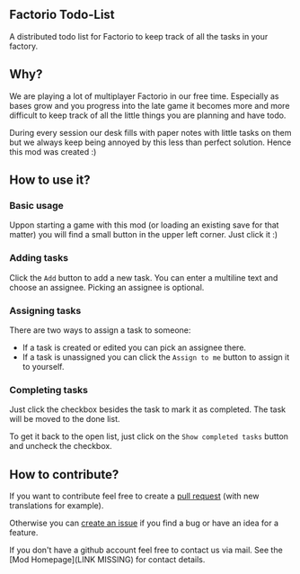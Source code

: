 Factorio Todo-List
------------------

A distributed todo list for Factorio to keep track of all the tasks in your factory.

## Why?

We are playing a lot of multiplayer Factorio in our free time.
Especially as bases grow and you progress into the late game it becomes more and more
difficult to keep track of all the little things you are planning and have todo.

During every session our desk fills with paper notes with little tasks on them but we
always keep being annoyed by this less than perfect solution. Hence this mod was created :)

## How to use it?

### Basic usage

Uppon starting a game with this mod (or loading an existing save for that matter) you will
find a small button in the upper left corner. Just click it :)

### Adding tasks

Click the `Add` button to add a new task.
You can enter a multiline text and choose an assignee. Picking an assignee is optional.

### Assigning tasks

There are two ways to assign a task to someone:

* If a task is created or edited you can pick an assignee there.
* If a task is unassigned you can click the `Assign to me` button to assign it to yourself.

### Completing tasks

Just click the checkbox besides the task to mark it as completed.
The task will be moved to the done list.

To get it back to the open list, just click on the `Show completed tasks` button and uncheck the checkbox.

## How to contribute?

If you want to contribute feel free to create a [pull request](https://github.com/JonasJurczok/factorio-todo-list/pulls) (with new translations for example).

Otherwise you can [create an issue](https://github.com/JonasJurczok/factorio-todo-list/issue) if you find a bug or have
an idea for a feature.

If you don't have a github account feel free to contact us via mail. See the [Mod Homepage](LINK MISSING) for contact details.